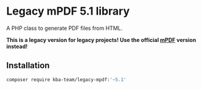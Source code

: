 # Legacy mPDF 5.1 library

A PHP class to generate PDF files from HTML.

**This is a legacy version for legacy projects! Use the official [mPDF][mpdf] version instead!**

## Installation


```bash
composer require kba-team/legacy-mpdf:'~5.1'
```

[mpdf]: https://mpdf.github.io/
